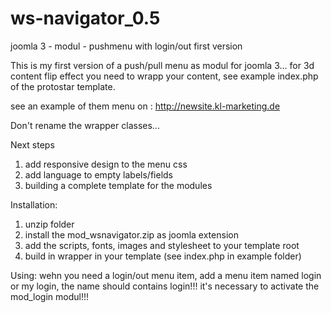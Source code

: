 # ws-navigator_0.5
joomla 3 - modul - pushmenu with login/out first version

This is my first version of a push/pull menu as modul for joomla 3...
for 3d content flip effect you need to wrapp your content, see example index.php of the protostar template.

see an example of them menu on : http://newsite.kl-marketing.de

Don't rename the wrapper classes...

Next steps 
  1. add responsive design to the menu css
  2. add language to empty labels/fields
  3. building a complete template for the modules
  
Installation:
  1. unzip folder
  2. install the mod_wsnavigator.zip as joomla extension
  3. add the scripts, fonts, images and stylesheet to your template root
  4. build in wrapper in your template (see index.php in example folder)
  
Using:
  wehn you need a login/out menu item, add a menu item named login or my login,
  the name should contains login!!!
  it's necessary to activate the mod_login modul!!!

